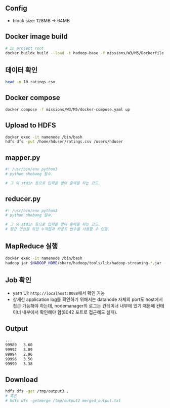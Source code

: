 ## Config
- block size: 128MB -> 64MB

## Docker image build

```bash
# In project root
docker buildx build --load -t hadoop-base -f missions/W3/M5/Dockerfile .
```

## 데이터 확인

```bash
head -n 10 ratings.csv
```

## Docker compose

```bash
docker compose -f missions/W3/M5/docker-compose.yaml up
```

## Upload to HDFS

```bash
docker exec -it namenode /bin/bash
hdfs dfs -put /home/hduser/ratings.csv /users/hduser
```

## mapper.py
```python
#! /usr/bin/env python3
# python shebang 필수.

# 그 외 stdin 등으로 입력을 받아 출력을 하는 코드.
```

## reducer.py
```python
#! /usr/bin/env python3
# python shebang 필수.

# 그 외 stdin 등으로 입력을 받아 출력을 하는 코드.
# 평균 연산을 위한 누적합과 카운트 변수를 사용할 수 있음.
```

## MapReduce 실행

```bash
docker exec -it namenode /bin/bash
hadoop jar $HADOOP_HOME/share/hadoop/tools/lib/hadoop-streaming-*.jar -files mapper.py,reducer.py -mapper "python3 mapper.py" -reducer "python3 reducer.py" -input /users/hduser/ratings.csv -output /tmp/output3
```

## Job 확인
- yarn UI: `http://localhost:8088`에서 확인 가능
- 상세한 application log를 확인하기 위해서는 datanode 자체의 port도 host에서 접근 가능해야 하는데, nodemanager의 로그는 컨테이너 내부에 있기 때문에 컨테이너 내부에서 확인해야 함(8042 포트로 접근해도 실패).

## Output
```bash
...
99989   3.60
99992   3.09
99994   2.96
99996   3.50
99999   3.38
```

## Download
```bash
hdfs dfs -get /tmp/output3 .
# 혹은
# hdfs dfs -getmerge /tmp/output2 merged_output.txt
```